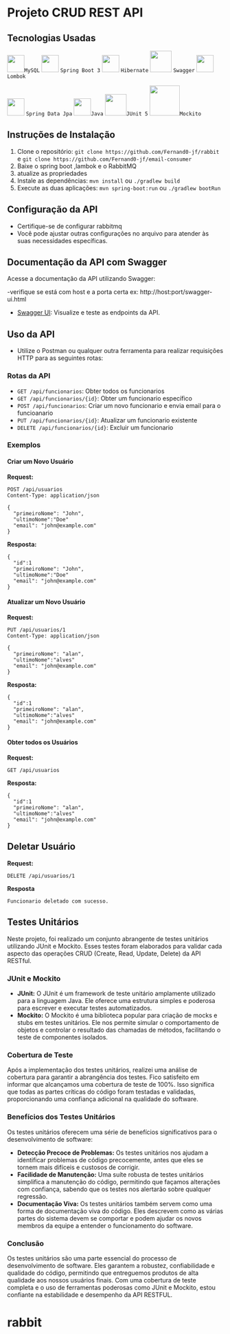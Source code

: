 # Projeto CRUD REST API

## Tecnologias Usadas

<img src="https://cdn.jsdelivr.net/gh/devicons/devicon@latest/icons/mysql/mysql-original-wordmark.svg" height="40" width="40"/>`MySQL`
<img src="https://cdn.jsdelivr.net/gh/devicons/devicon/icons/spring/spring-original.svg" height="40" width="40"/>  `Spring Boot 3`
<img src="https://www.vectorlogo.zone/logos/hibernate/hibernate-icon.svg" width="40" height="40">  `Hibernate`
<img src="https://www.svgrepo.com/show/374111/swagger.svg" width="50" height="50">  `Swagger`
<img src="https://raw.githubusercontent.com/projectlombok/lombok/f3a4b1b4151a9dd1646f1b170c17f5f29903f45a/src/installer/lombok/installer/lombok.svg" width="40" height="40">  `Lombok`

<img src="https://spring.io/img/logos/spring-initializr.svg" width="40" height="40">  `Spring Data Jpa`
<img src="https://cdn.jsdelivr.net/gh/devicons/devicon/icons/java/java-original.svg" width="40" height="40"/>`Java`
<img src="https://cdn.jsdelivr.net/gh/devicons/devicon@latest/icons/junit/junit-original-wordmark.svg" width="50" height="50"/>`JUnit 5`
<img src="https://upload.wikimedia.org/wikipedia/commons/2/2c/Mockito_Logo.png" width="70" height="70"/>`Mockito`
          
## Instruções de Instalação

1. Clone o repositório: `git clone https://github.com/Fernand0-jf/rabbit` e `git clone https://github.com/Fernand0-jf/email-consumer`
2. Baixe o spring boot ,lambok e o RabbitMQ
3. atualize as propriedades
4. Instale as dependências: `mvn install` ou `./gradlew build`
5. Execute as duas aplicações: `mvn spring-boot:run` ou `./gradlew bootRun`

## Configuração da API

- Certifique-se de configurar rabbitmq
- Você pode ajustar outras configurações no arquivo para atender às suas necessidades específicas.

## Documentação da API com Swagger

Acesse a documentação da API utilizando Swagger:

-verifique se está com host e a porta certa ex: http://host:port/swagger-ui.html
- [Swagger UI](http://localhost:8080/swagger-ui.html): Visualize e teste as endpoints da API.

## Uso da API

- Utilize o Postman ou qualquer outra ferramenta para realizar requisições HTTP para as seguintes rotas:

### Rotas da API

- `GET /api/funcionarios`: Obter todos os funcionarios
- `GET /api/funcionarios/{id}`: Obter um funcionario específico
- `POST /api/funcionarios`: Criar um novo funcionario e envia email para o funcioanario
- `PUT /api/funcionarios/{id}`: Atualizar um funcionario existente
- `DELETE /api/funcionarios/{id}`: Excluir um funcionario

### Exemplos

#### Criar um Novo Usuário

**Request:**
```http
POST /api/usuarios
Content-Type: application/json

{
  "primeiroNome": "John",
  "ultimoNome":"Doe"
  "email": "john@example.com"
}
```
**Resposta:**
```http
{
  "id":1
  "primeiroNome": "John",
  "ultimoNome":"Doe"
  "email": "john@example.com"
}
```

#### Atualizar um Novo Usuário

**Request:**
```http
PUT /api/usuarios/1
Content-Type: application/json

{
  "primeiroNome": "alan",
  "ultimoNome":"alves"
  "email": "john@example.com"
}
```
**Resposta:**
```http
{
  "id":1
  "primeiroNome": "alan",
  "ultimoNome":"alves"
  "email": "john@example.com"
}
```
#### Obter todos os Usuários

**Request:**
```http
GET /api/usuarios
```
**Resposta:**
```http
{
  "id":1
  "primeiroNome": "alan",
  "ultimoNome":"alves"
  "email": "john@example.com"
}
```
## Deletar Usuário

**Request:**
```http
DELETE /api/usuarios/1
```
**Resposta**
```http
Funcionario deletado com sucesso.
```
## Testes Unitários

Neste projeto, foi realizado um conjunto abrangente de testes unitários utilizando JUnit e Mockito. Esses testes foram elaborados para validar cada aspecto das operações CRUD (Create, Read, Update, Delete) da API RESTful.

### JUnit e Mockito

- **JUnit:** O JUnit é um framework de teste unitário amplamente utilizado para a linguagem Java. Ele oferece uma estrutura simples e poderosa para escrever e executar testes automatizados.
- **Mockito:** O Mockito é uma biblioteca popular para criação de mocks e stubs em testes unitários. Ele nos permite simular o comportamento de objetos e controlar o resultado das chamadas de métodos, facilitando o teste de componentes isolados.

### Cobertura de Teste

Após a implementação dos testes unitários, realizei uma análise de cobertura para garantir a abrangência dos testes. Fico satisfeito em informar que alcançamos uma cobertura de teste de 100%. Isso significa que todas as partes críticas do código foram testadas e validadas, proporcionando uma confiança adicional na qualidade do software.

### Benefícios dos Testes Unitários

Os testes unitários oferecem uma série de benefícios significativos para o desenvolvimento de software:

- **Detecção Precoce de Problemas:** Os testes unitários nos ajudam a identificar problemas de código precocemente, antes que eles se tornem mais difíceis e custosos de corrigir.
- **Facilidade de Manutenção:** Uma suíte robusta de testes unitários simplifica a manutenção do código, permitindo que façamos alterações com confiança, sabendo que os testes nos alertarão sobre qualquer regressão.
- **Documentação Viva:** Os testes unitários também servem como uma forma de documentação viva do código. Eles descrevem como as várias partes do sistema devem se comportar e podem ajudar os novos membros da equipe a entender o funcionamento do software.

### Conclusão

Os testes unitários são uma parte essencial do processo de desenvolvimento de software. Eles garantem a robustez, confiabilidade e qualidade do código, permitindo que entreguemos produtos de alta qualidade aos nossos usuários finais. Com uma cobertura de teste completa e o uso de ferramentas poderosas como JUnit e Mockito, estou confiante na estabilidade e desempenho da API RESTFUL.
# rabbit
